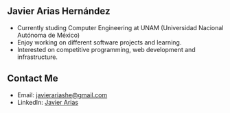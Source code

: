 ## Javier Arias Hernández 

- Currently studing Computer Engineering at UNAM (Universidad Nacional Autónoma de México)
- Enjoy working on different software projects and learning.
- Interested on competitive programming, web development and infrastructure.

## Contact Me
- Email: [javierariashe@gmail.com](mailto:javierariashe@gmail.com)
- LinkedIn: [Javier Arias](https://www.linkedin.com/in/javier-arias-233335315/)

<!--
**jakergp/jakergp** is a ✨ _special_ ✨ repository because its `README.md` (this file) appears on your GitHub profile.

Here are some ideas to get you started:

- 🔭 I’m currently working on ...
- 🌱 I’m currently learning ...
- 👯 I’m looking to collaborate on ...
- 🤔 I’m looking for help with ...
- 💬 Ask me about ...
- 📫 How to reach me: ...
- 😄 Pronouns: ...
- ⚡ Fun fact: ...
-->
